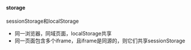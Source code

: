 #### storage
sessionStorage和localStorage

- 同一浏览器，同域页面，localStorage共享
- 同一页面包含多个iframe，且iframe是同源的，则它们共享sessionStorage